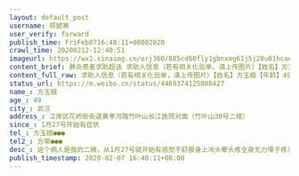 ```yaml
---
layout: default_post
username: 郑猇寒
user_verify: forward
publish_time: FriFeb0716:48:11+08002020
crawl_time: 20200212-12:40:51
imageurl: https://wx1.sinaimg.cn/orj360/885cd60fly1gbnxmg61j5j20u01hcaed.jpg
content_brief: 肺炎患者求助超话 求助人信息（若有相关化验单，请上传图片）【姓名】方玉娥【年龄】49【所在城市】武汉【所在小区、社区】江岸区花桥街街道黄孝河路竹叶山长江医院对面（竹叶山30号二楼）【患病时间】1月27号开始有症状【联系方式】方玉娥●●●【其他紧急联系人】方荣 ●●● ...全文
content_full_raw: 求助人信息（若有相关化验单，请上传图片）【姓名】方玉娥【年龄】49【所在城市】武汉【所在小区、社区】江岸区花桥街街道黄孝河路竹叶山长江医院对面（竹叶山30号二楼）【患病时间】1月27号开始有症状【联系方式】方玉娥●●●【其他紧急联系人】方荣●●●【病情描述】这个病人是我的二姨，从1月27号就开始有感觉不舒服身上冷头晕头疼全身无力嗓子疼发烧这些症状，1月27号后还回了他女儿家，女儿家还有他的女婿和外孙，一直到今天，去了长江医院检查，结果显示双肺感染，现在找不到医院入住，联系了社区，社区目前也没有办法联系医院入住，希望大家帮帮忙。
status_url: https://m.weibo.cn/status/4469374125808427
name_: 方玉娥
age_: 49
city_: 武汉
address_: 江岸区花桥街街道黄孝河路竹叶山长江医院对面（竹叶山30号二楼）
since_: 1月27号开始有症状
tel_: 方玉娥●●●
tel2_: 方荣●●●
desc_: 这个病人是我的二姨，从1月27号就开始有感觉不舒服身上冷头晕头疼全身无力嗓子疼发烧这些症状，1月27号后还回了他女儿家，女儿家还有他的女婿和外孙，一直到今天，去了长江医院检查，结果显示双肺感染，现在找不到医院入住，联系了社区，社区目前也没有办法联系医院入住，希望大家帮帮忙。
publish_timestamp: 2020-02-07 16:48:11+08:00
---
```

